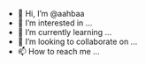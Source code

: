 - 👋 Hi, I’m @aahbaa
- 👀 I’m interested in ...
- 🌱 I’m currently learning ...
- 💞️ I’m looking to collaborate on ...
- 📫 How to reach me ...

<!---
aahbaa/aahbaa is a ✨ special ✨ repository because its `README.md` (this file) appears on your GitHub profile.
You can click the Preview link to take a look at your changes.
--->
